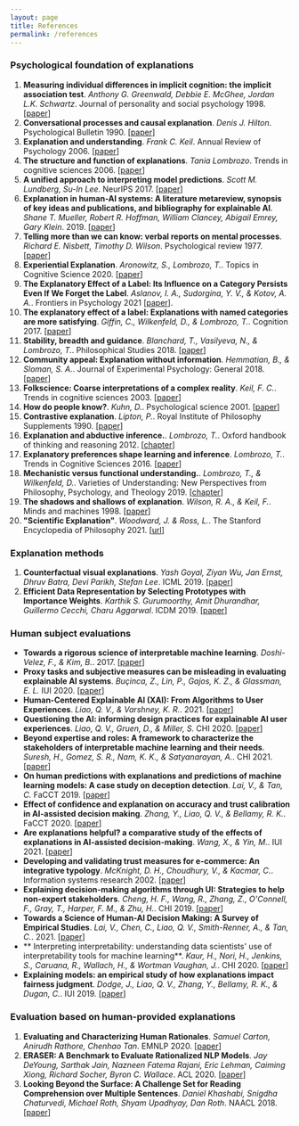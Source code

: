 ```yaml
---
layout: page
title: References 
permalink: /references
---
```


### Psychological foundation of explanations
1. **Measuring individual differences in implicit cognition: the implicit association test**. *Anthony G. Greenwald, Debbie E. McGhee, Jordan L.K. Schwartz*. Journal of personality and social psychology 1998. [[paper](https://faculty.washington.edu/agg/pdf/Gwald_McGh_Schw_JPSP_1998.OCR.pdf)]
2. **Conversational processes and causal explanation**. *Denis J. Hilton*. Psychological Bulletin 1990. [[paper](http://citeseerx.ist.psu.edu/viewdoc/download?doi=10.1.1.391.7282&rep=rep1&type=pdf)] 
3. **Explanation and understanding**. *Frank C. Keil*. Annual Review of Psychology 2006. [[paper](https://cogdevlab.yale.edu/sites/default/files/files/annurev_psych_explan.pdf)]
4. **The structure and function of explanations**. *Tania Lombrozo*. Trends in cognitive sciences 2006. [[paper](http://fitelson.org/few/few_08/lombrozo_reading.pdf)]
5. **A unified approach to interpreting model predictions**. *Scott M. Lundberg, Su-In Lee*. NeurIPS 2017. [[paper](https://papers.nips.cc/paper/2017/hash/8a20a8621978632d76c43dfd28b67767-Abstract.html)]
6. **Explanation in human-AI systems: A literature metareview, synopsis of key ideas and publications, and bibliography for explainable AI**. *Shane T. Mueller, Robert R. Hoffman, William Clancey, Abigail Emrey, Gary Klein*. 2019. [[paper](https://arxiv.org/abs/1902.01876)]
7. **Telling more than we can know: verbal reports on mental processes**. *Richard E. Nisbett, Timothy D. Wilson*. Psychological review 1977. [[paper](https://home.csulb.edu/~cwallis/382/readings/482/nisbett%20saying%20more.pdf)]
8. **Experiential Explanation**. *Aronowitz, S., Lombrozo, T.*. Topics in Cognitive Science 2020. [[paper](https://cognition.princeton.edu/publications/experiential-explanation)]
9. **The Explanatory Effect of a Label: Its Influence on a Category Persists Even If We Forget the Label**. *Aslanov, I. A., Sudorgina, Y. V., & Kotov, A. A.*. Frontiers in Psychology 2021 [[paper](https://europepmc.org/article/med/35069325)].
10. **The explanatory effect of a label: Explanations with named categories are more satisfying**. *Giffin, C., Wilkenfeld, D., & Lombrozo, T.*. Cognition 2017. [[paper](https://cognition.princeton.edu/publications/explanatory-effect-label-explanations-named-categories-are-more-satisfying)]
11. **Stability, breadth and guidance**. *Blanchard, T., Vasilyeva, N., & Lombrozo, T.*. Philosophical Studies 2018. [[paper](https://cognition.princeton.edu/publications/stability-breadth-and-guidance)]
12. **Community appeal: Explanation without information**. *Hemmatian, B., & Sloman, S. A.*. Journal of Experimental Psychology: General 2018. [[paper](https://psycnet.apa.org/record/2018-45942-001)]
13. **Folkscience: Coarse interpretations of a complex reality**. *Keil, F. C.*. Trends in cognitive sciences 2003. [[paper](https://cogdevlab.yale.edu/sites/default/files/files/KeilTICS04.pdf)]
14. **How do people know?**. *Kuhn, D.*. Psychological science 2001. [[paper](https://www.tc.columbia.edu/faculty/dk100/faculty-profile/files/Kuhn2001_Howdopeopleknow.pdf)]
15. **Contrastive explanation**. *Lipton, P.*. Royal Institute of Philosophy Supplements 1990. [[paper](https://www.cambridge.org/core/journals/royal-institute-of-philosophy-supplements/article/abs/contrastive-explanation/EB3C55BBB37E6D0B2A88705EBD1F3BA5)]
16. **Explanation and abductive inference.**. *Lombrozo, T.*. Oxford handbook of thinking and reasoning 2012. [[chapter](https://cognition.princeton.edu/sites/default/files/cognition/files/explanation_abductive_inference.pdf)]
17. **Explanatory preferences shape learning and inference**. *Lombrozo, T.*. Trends in Cognitive Sciences 2016. [[paper](https://cognition.princeton.edu/publications/explanatory-preferences-shape-learning-and-inference)]
18. **Mechanistic versus functional understanding.**. *Lombrozo, T., & Wilkenfeld, D.*. Varieties of Understanding: New Perspectives from Philosophy, Psychology, and Theology 2019. [[chapter](https://cognition.princeton.edu/publications/mechanistic-versus-functional-understanding-0)]
19. **The shadows and shallows of explanation**. *Wilson, R. A., & Keil, F.*. Minds and machines 1998. [[paper](https://www.researchgate.net/publication/227151940_The_Shadows_and_Shallows_of_Explanation)]
20. **"Scientific Explanation"**. *Woodward, J. & Ross, L.*. The Stanford Encyclopedia of Philosophy 2021. [[url](https://plato.stanford.edu/archives/sum2021/entries/scientific-explanation/)]

### Explanation methods
1. **Counterfactual visual explanations**. *Yash Goyal, Ziyan Wu, Jan Ernst, Dhruv Batra, Devi Parikh, Stefan Lee*. ICML 2019. [[paper](https://arxiv.org/abs/1904.07451)]
2. **Efficient Data Representation by Selecting Prototypes with Importance Weights**. *Karthik S. Gurumoorthy, Amit Dhurandhar, Guillermo Cecchi, Charu Aggarwal*. ICDM 2019. [[paper](https://arxiv.org/abs/1707.01212)]

### Human subject evaluations

- **Towards a rigorous science of interpretable machine learning**. *Doshi-Velez, F., & Kim, B.*. 2017. [[paper](https://arxiv.org/abs/1702.08608)]
- **Proxy tasks and subjective measures can be misleading in evaluating explainable AI systems**. *Buçinca, Z., Lin, P., Gajos, K. Z., & Glassman, E. L.* IUI 2020. [[paper](https://arxiv.org/abs/2001.08298)]
- **Human-Centered Explainable AI (XAI): From Algorithms to User Experiences**. *Liao, Q. V., & Varshney, K. R.*. 2021. [[paper](https://arxiv.org/abs/2110.10790)]
- **Questioning the AI: informing design practices for explainable AI user experiences**. *Liao, Q. V., Gruen, D., & Miller, S.* CHI 2020. [[paper](https://arxiv.org/abs/2001.02478)]
- **Beyond expertise and roles: A framework to characterize the stakeholders of interpretable machine learning and their needs**. *Suresh, H., Gomez, S. R., Nam, K. K., & Satyanarayan, A.*. CHI 2021. [[paper](https://arxiv.org/abs/2101.09824)]
- **On human predictions with explanations and predictions of machine learning models: A case study on deception detection**. *Lai, V., & Tan, C.* FaCCT 2019. [[paper](https://arxiv.org/abs/1811.07901)]
- **Effect of confidence and explanation on accuracy and trust calibration in AI-assisted decision making**. *Zhang, Y., Liao, Q. V., & Bellamy, R. K.*. FaCCT 2020. [[paper](https://arxiv.org/abs/2001.02114)]
- **Are explanations helpful? a comparative study of the effects of explanations in AI-assisted decision-making**. *Wang, X., & Yin, M.*.  IUI 2021. [[paper](https://dl.acm.org/doi/10.1145/3397481.3450650)]
- **Developing and validating trust measures for e-commerce: An integrative typology**. *McKnight, D. H., Choudhury, V., & Kacmar, C.*. Information systems research 2002. [[paper](https://pubsonline.informs.org/doi/10.1287/isre.13.3.334.81)]
- **Explaining decision-making algorithms through UI: Strategies to help non-expert stakeholders**. *Cheng, H. F., Wang, R., Zhang, Z., O'Connell, F., Gray, T., Harper, F. M., & Zhu, H.*. CHI 2019. [[paper](https://www.cs.rochester.edu/u/zzhang95/doc/pub/algorithm_explanation_nonstakeholder.pdf)]
- **Towards a Science of Human-AI Decision Making: A Survey of Empirical Studies**. *Lai, V., Chen, C., Liao, Q. V., Smith-Renner, A., & Tan, C.*. 2021. [[paper](https://arxiv.org/abs/2112.11471)]
- ** Interpreting interpretability: understanding data scientists' use of interpretability tools for machine learning**. *Kaur, H., Nori, H., Jenkins, S., Caruana, R., Wallach, H., & Wortman Vaughan, J.*. CHI 2020. [[paper](http://www-personal.umich.edu/~harmank/Papers/CHI2020_Interpretability.pdf)]
- **Explaining models: an empirical study of how explanations impact fairness judgment**. *Dodge, J., Liao, Q. V., Zhang, Y., Bellamy, R. K., & Dugan, C.*. IUI 2019. [[paper](https://arxiv.org/abs/1901.07694)]


### Evaluation based on human-provided explanations

1. **Evaluating and Characterizing Human Rationales**. *Samuel Carton, Anirudh Rathore, Chenhao Tan*. EMNLP 2020. [[paper](https://arxiv.org/abs/2010.04736)]
2.  **ERASER: A Benchmark to Evaluate Rationalized NLP Models**. *Jay DeYoung, Sarthak Jain, Nazneen Fatema Rajani, Eric Lehman, Caiming Xiong, Richard Socher, Byron C. Wallace*. ACL 2020. [[paper](https://arxiv.org/abs/1911.03429)]
3. **Looking Beyond the Surface: A Challenge Set for Reading Comprehension over Multiple Sentences**. *Daniel Khashabi, Snigdha Chaturvedi, Michael Roth, Shyam Upadhyay, Dan Roth*. NAACL 2018. [[paper](https://aclanthology.org/N18-1023/)]

